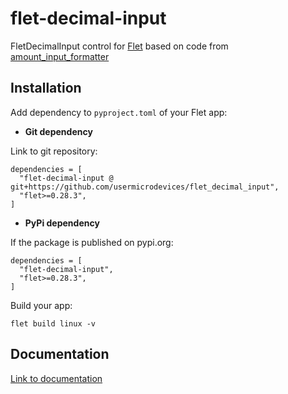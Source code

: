 # flet-decimal-input
FletDecimalInput control for [Flet](https://github.com/flet-dev/flet) based on code from [amount_input_formatter](https://github.com/TBR-Group-software/amount_input_formatter)

## Installation

Add dependency to `pyproject.toml` of your Flet app:

* **Git dependency**

Link to git repository:

```
dependencies = [
  "flet-decimal-input @ git+https://github.com/usermicrodevices/flet_decimal_input",
  "flet>=0.28.3",
]
```

* **PyPi dependency**  

If the package is published on pypi.org:

```
dependencies = [
  "flet-decimal-input",
  "flet>=0.28.3",
]
```

Build your app:
```
flet build linux -v
```

## Documentation

[Link to documentation](https://usermicrodevices.github.io/flet_decimal_input/)
